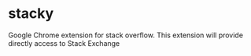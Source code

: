 # stacky
Google Chrome extension for stack overflow. This extension will provide directly access to Stack Exchange
